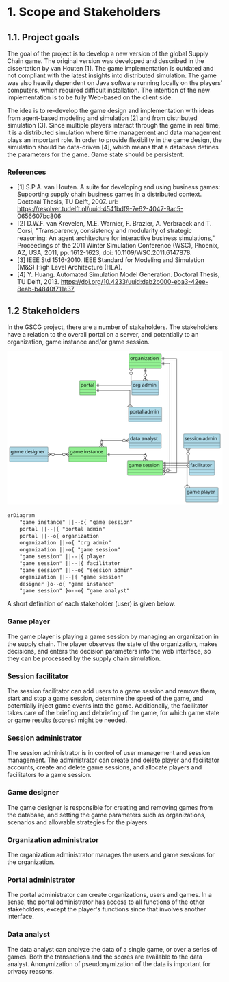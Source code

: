 # 1. Scope and Stakeholders

## 1.1. Project goals

The goal of the project is to develop a new version of the global Supply Chain game. The original version was developed and described in the dissertation by van Houten [1]. The game implementation is outdated and not compliant with the latest insights into distributed simulation. The game was also heavily dependent on Java software running locally on the players' computers, which required difficult installation. The intention of the new implementation is to be fully Web-based on the client side.

The idea is to re-develop the game design and implementation with ideas from agent-based modeling and simulation [2] and from distributed simulation [3]. Since multiple players interact through the game in real time, it is a distributed simulation where time management and data management plays an important role. In order to provide flexibility in the game design, the simulation should be data-driven [4], which means that a database defines the parameters for the game. Game state should be persistent.


### References

- [1] S.P.A. van Houten. A suite for developing and using business games: Supporting supply chain business games in a distributed context. Doctoral Thesis, TU Delft, 2007. url: https://resolver.tudelft.nl/uuid:4541bdf9-7e62-4047-9ac5-0656607bc806
- [2] D.W.F. van Krevelen, M.E. Warnier, F. Brazier, A. Verbraeck and T. Corsi, "Transparency, consistency and modularity of strategic reasoning: An agent architecture for interactive business simulations," Proceedings of the 2011 Winter Simulation Conference (WSC), Phoenix, AZ, USA, 2011, pp. 1612-1623, doi: 10.1109/WSC.2011.6147878.
- [3] IEEE Std 1516-2010. IEEE Standard for Modeling and Simulation (M&S) High Level Architecture (HLA).
- [4] Y. Huang. Automated Simulation Model Generation. Doctoral Thesis, TU Delft, 2013. https://doi.org/10.4233/uuid:dab2b000-eba3-42ee-8eab-b4840f711e37



## 1.2 Stakeholders

In the GSCG project, there are a number of stakeholders. The stakeholders have a relation to the overall portal on a server, and potentially to an organization, game instance and/or game session.

![](diagrams/stakeholders.svg)

```mermaid
erDiagram
    "game instance" ||--o{ "game session"
    portal ||--|{ "portal admin"
    portal ||--o{ organization
    organization ||-o{ "org admin"
    organization ||-o{ "game session"
    "game session" ||--|{ player
    "game session" ||--|{ facilitator
    "game session" ||--o{ "session admin"
    organization ||--|{ "game session"
    designer }o--o{ "game instance"
    "game session" }o--o{ "game analyst"
```

A short definition of each stakeholder (user) is given below.

### Game player
The game player is playing a game session by managing an organization in the supply chain. The player observes the state of the organization, makes decisions, and enters the decision parameters into the web interface, so they can be processed by the supply chain simulation.

### Session facilitator 
The session facilitator can add users to a game session and remove them, start and stop a game session, determine the speed of the game, and potentially inject game events into the game. Additionally, the facilitator takes care of the briefing and debriefing of the game, for which game state or game results (scores) might be needed.

### Session administrator
The session administrator is in control of user management and session management. The administrator can create and delete player and facilitator accounts, create and delete game sessions, and allocate players and facilitators to a game session.

### Game designer
The game designer is responsible for creating and removing games from the database, and setting the game parameters such as organizations, scenarios and allowable strategies for the players. 

### Organization administrator
The organization administrator manages the users and game sessions for the organization. 

### Portal administrator
The portal administrator can create organizations, users and games. In a sense, the portal administrator has access to all functions of the other stakeholders, except the player's functions since that involves another interface.

### Data analyst
The data analyst can analyze the data of a single game, or over a series of games. Both the transactions and the scores are available to the data analyst. Anonymization of pseudonymization of the data is important for privacy reasons.
